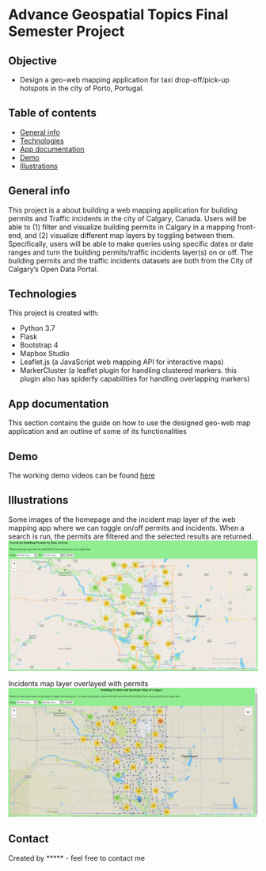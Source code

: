 # Advance Geospatial Topics Final Semester Project

## Objective
* Design a geo-web mapping application for taxi drop-off/pick-up hotspots in the city of Porto, Portugal. 

## Table of contents
* [General info](#general-info)
* [Technologies](#technologies)
* [App documentation](#app-documentation)
* [Demo](#demo)
* [Illustrations](#illustrations)

## General info
This project is a about building a web mapping application for building permits and Traffic incidents in the city of Calgary, Canada. Users will be able to (1) filter and visualize building permits in Calgary in a mapping front-end, and (2) visualize different map layers by toggling between them. Specifically, users will be able to make queries using specific dates or date ranges and turn the building permits/traffic incidents layer(s) on or off. The building permits and the traffic incidents datasets are both from the City of Calgary’s Open Data Portal. 

## Technologies
This project is created with:
* Python 3.7
* Flask
* Bootstrap 4
* Mapbox Studio
* Leaflet.js (a JavaScript web mapping API for interactive maps)
* MarkerCluster (a leaflet plugin for handling clustered markers. this plugin also has spiderfy capabilities for handling overlapping markers)

## App documentation
This section contains the guide on how to use the designed geo-web map application and an outline of some of its functionalities

## Demo
The working demo videos can be found [here](https://youtu.be/KRLbNj9PYwI) 

## Illustrations
Some images of the homepage and the incident map layer of the web mapping app where we can toggle on/off permits and incidents. When a search is run, the permits are filtered and the selected results are returned.
![Web map homepage](./homepage.png)

Incidents map layer overlayed with permits
![Web map incidents page](./incidents.png)

## Contact
Created by ***** - feel free to contact me
